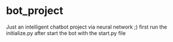 # bot_project
Just an intelligent chatbot project via neural network ;)
first run the initialize.py after start the bot with the start.py file
